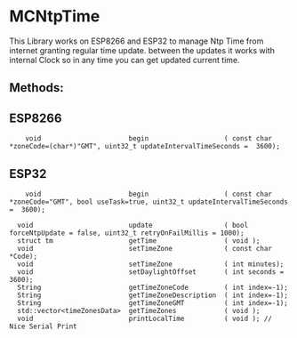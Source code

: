 # MCNtpTime
This Library works on ESP8266 and ESP32 to manage Ntp Time from internet granting regular time update.
      between the updates it works with internal Clock so in any time you can get updated current time.


## Methods:
  ## ESP8266
```
    void                      begin                   ( const char *zoneCode=(char*)"GMT", uint32_t updateIntervalTimeSeconds =  3600);
```
  ## ESP32
```
    void                      begin                   ( const char *zoneCode="GMT", bool useTask=true, uint32_t updateIntervalTimeSeconds =  3600);
```
```
  void                        update                  ( bool forceNtpUpdate = false, uint32_t retryOnFailMillis = 1000);
  struct tm                   getTime                 ( void );
  void                        setTimeZone             ( const char *Code);
  void                        setTimeZone             ( int minutes);
  void                        setDaylightOffset       ( int seconds = 3600);
  String                      getTimeZoneCode         ( int index=-1);
  String                      getTimeZoneDescription  ( int index=-1);
  String                      getTimeZoneGMT          ( int index=-1);
  std::vector<timeZonesData>  getTimeZones            ( void );
  void                        printLocalTime          ( void ); // Nice Serial Print
```
